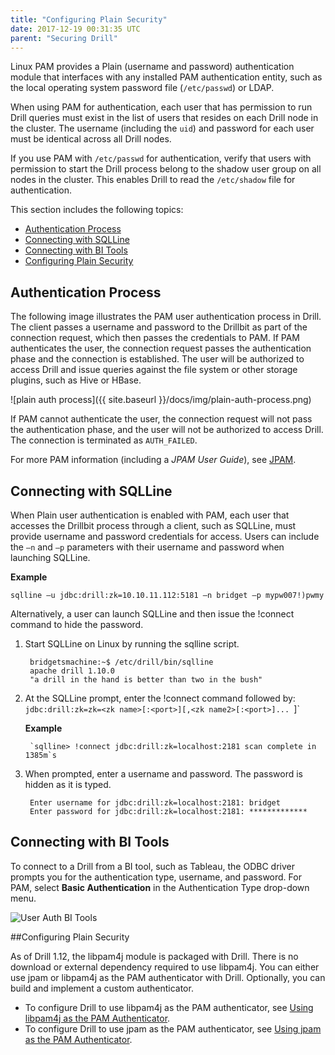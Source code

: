 ```yaml
---
title: "Configuring Plain Security"
date: 2017-12-19 00:31:35 UTC
parent: "Securing Drill"
---
```

Linux PAM provides a Plain (username and password) authentication module that interfaces with any installed PAM authentication entity, such as the local operating system password file (`/etc/passwd`) or LDAP. 
 
When using PAM for authentication, each user that has permission to run Drill queries must exist in the list of users that resides on each Drill node in the cluster. The username (including the `uid`) and password for each user must be identical across all Drill nodes. 

If you use PAM with `/etc/passwd` for authentication, verify that users with permission to start the Drill process belong to the shadow user group on all nodes in the cluster. This enables Drill to read the `/etc/shadow` file for authentication.

This section includes the following topics:

- [Authentication Process]({{site.baseurl}}/docs/configuring-plain-security/#authentication-process)
- [Connecting with SQLLine]({{site.baseurl}}/docs/configuring-plain-security/#connecting-with-sqlline)
- [Connecting with BI Tools]({{site.baseurl}}/docs/configuring-plain-security/#connecting-with-bi-tools)
- [Configuring Plain Security]({{site.baseurl}}/docs/configuring-plain-security/#configuring-plain-security)

## Authentication Process

The following image illustrates the PAM user authentication process in Drill.  The client passes a username and password to the Drillbit as part of the connection request, which then passes the credentials to PAM.  If PAM authenticates the user, the connection request passes the authentication phase and the connection is established. The user will be authorized to access Drill and issue queries against the file system or other storage plugins, such as Hive or HBase.  

![plain auth process]({{ site.baseurl }}/docs/img/plain-auth-process.png)

If PAM cannot authenticate the user, the connection request will not pass the authentication phase, and the user will not be authorized to access Drill. The connection is terminated as `AUTH_FAILED`.

For more PAM information (including a *JPAM User Guide*), see [JPAM](http://jpam.sourceforge.net/ "JPAM").

## Connecting with SQLLine

When Plain user authentication is enabled with PAM, each user that accesses the Drillbit process through a client, such as SQLLine, must provide username and password credentials for access. Users can include the `–n` and `–p` parameters with their username and password when launching SQLLine. 

**Example**

    sqlline –u jdbc:drill:zk=10.10.11.112:5181 –n bridget –p mypw007!)pwmy

Alternatively, a user can launch SQLLine and then issue the !connect command to hide the password.

1. Start SQLLine on Linux by running the sqlline script. 

	    bridgetsmachine:~$ /etc/drill/bin/sqlline
      	apache drill 1.10.0
      	"a drill in the hand is better than two in the bush"

1. At the SQLLine prompt, enter the !connect command followed by:
	`jdbc:drill:zk=zk=<zk name>[:<port>][,<zk name2>[:<port>]... `]`
	
	**Example**

        `sqlline> !connect jdbc:drill:zk=localhost:2181 scan complete in 1385m`s

1. When prompted, enter a username and password. The password is hidden as it is typed.
    
       	Enter username for jdbc:drill:zk=localhost:2181: bridget
      	Enter password for jdbc:drill:zk=localhost:2181: ************* 

## Connecting with BI Tools

To connect to a Drill from a BI tool, such as Tableau, the ODBC driver prompts you for the authentication type, username, and password. For PAM, select **Basic Authentication** in the Authentication Type drop-down menu.

![User Auth BI Tools](http://i.imgur.com/J5X1Tds.png)

##Configuring Plain Security

As of Drill 1.12, the libpam4j module is packaged with Drill. There is no download or external dependency required to use libpam4j. You can either use jpam or libpam4j as the PAM authenticator with Drill. Optionally, you can build and implement a custom authenticator.  



- To configure Drill to use libpam4j as the PAM authenticator, see [Using libpam4j as the PAM Authenticator]({{site.baseurl}}/docs/using-libpam4j-as-the-pam-authenticator/).
- To configure Drill to use jpam as the PAM authenticator, see [Using jpam as the PAM Authenticator]({{site.baseurl}}/docs/using-jpam-as-the-pam-authenticator/).  



